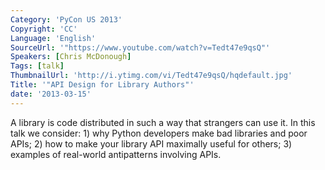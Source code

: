 ```yaml
---
Category: 'PyCon US 2013'
Copyright: 'CC'
Language: 'English'
SourceUrl: '"https://www.youtube.com/watch?v=Tedt47e9qsQ"'
Speakers: [Chris McDonough]
Tags: [talk]
ThumbnailUrl: 'http://i.ytimg.com/vi/Tedt47e9qsQ/hqdefault.jpg'
Title: '"API Design for Library Authors"'
date: '2013-03-15'
---
```

A library is code distributed in such a way that strangers can use it. In this talk we consider:  1) why Python developers make bad libraries and poor APIs; 2) how to make your library API maximally useful for others; 3) examples of real-world antipatterns involving APIs.
